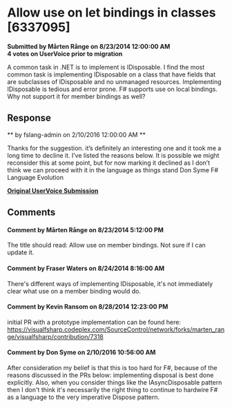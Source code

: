 # Allow use on let bindings in classes [6337095] #

**Submitted by Mårten Rånge on 8/23/2014 12:00:00 AM**  
**4 votes on UserVoice prior to migration**  

A common task in .NET is to implement is IDisposable.
I find the most common task is implementing IDisposable on a class that have fields that are subclasses of IDisposable and no unmanaged resources.
Implementing IDisposable is tedious and error prone. F# supports use on local bindings. Why not support it for member bindings as well?



## Response ##
** by fslang-admin on 2/10/2016 12:00:00 AM **

Thanks for the suggestion. it’s definitely an interesting one and it took me a long time to decline it. I’ve listed the reasons below. It is possible we might reconsider this at some point, but for now marking it declined as I don’t think we can proceed with it in the language as things stand
Don Syme
F# Language Evolution


**[Original UserVoice Submission](https://fslang.uservoice.com/forums/245727-f-language/suggestions/6337095)**


## Comments ##


#### Comment by Mårten Rånge on 8/23/2014 5:12:00 PM ####
The title should read: Allow use on member bindings.
Not sure if I can update it.


#### Comment by Fraser Waters on 8/24/2014 8:16:00 AM ####
There's different ways of implementing IDisposable, it's not immediately clear what use on a member binding would do.


#### Comment by Kevin Ransom on 8/28/2014 12:23:00 PM ####
initial PR with a prototype implementation can be found here: https://visualfsharp.codeplex.com/SourceControl/network/forks/marten_range/visualfsharp/contribution/7318


#### Comment by Don Syme on 2/10/2016 10:56:00 AM ####
After consideration my belief is that this is too hard for F#, because of the reasons discussed in the PRs below: implementing disposal is best done explicitly. Also, when you consider things like the IAsyncDisposable pattern then I don't think it's necessarily the right thing to continue to hardwire F# as a language to the very imperative Dispose pattern.


